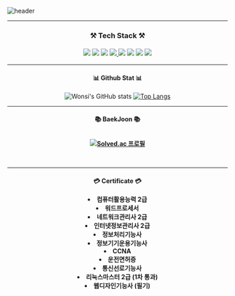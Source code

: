 ![header](https://capsule-render.vercel.app/api?type=Waving&color=auto&height=150%&section=header&text=GamGyu&fontSize=90&animation=fadeIn)
<hr>
<div align="center"><h3>
  ⚒️ Tech Stack ⚒️
<br>
<br>
<a href="https://namu.wiki/w/JavaScript"><img src="https://img.shields.io/badge/JavaScript-black?style=flat&logo=JavaScript&logoColor=F7DF1E"/></a>
<a href="https://namu.wiki/w/Java"><img src="https://img.shields.io/badge/Java-black?style=flat&logo=Java&logoColor=FF7800"/></a>
<a href="https://namu.wiki/w/Python"><img src="https://img.shields.io/badge/Python-black?style=flat&logo=Python&logoColor=3776AB"/></a>
<a href="https://namu.wiki/w/HTML"><img src="https://img.shields.io/badge/HTML5-black?style=flat&logo=HTML5&logoColor=E34F26"/> </a>
<a href="https://namu.wiki/w/CSS"><img src="https://img.shields.io/badge/CSS3-black?style=flat&logo=css3&logoColor=1572B6"/></a>
<a href="https://namu.wiki/w/C%2B%2B"><img src="https://img.shields.io/badge/C%2B%2B-black?style=flat&logo=c%2B%2B&logoColor=00599C"/></a>
<a href="https://namu.wiki/w/C%23"><img src="https://img.shields.io/badge/C%23-black?style=flat&logo=C%20sharp&logoColor=239120"/></a>
 <a href="https://namu.wiki/w/MySQL"><img src="https://img.shields.io/badge/MySQL-black?style=flat&logo=MySQL&logoColor=4479A1"/></a>
  </h3>
  <hr>
  <h4> 📊 Github Stat 📊 </h4>
  
  ![Wonsi's GitHub stats](https://github-readme-stats.vercel.app/api?username=barry0105&show_icons=true&theme=radical) 
 [![Top Langs](https://github-readme-stats.vercel.app/api/top-langs/?username=barry0105&layout=compact)](https://github.com/anuraghazra/github-readme-stats)
  <hr>
  <h4> 📚 BaekJoon 📚
  <br>
  <br>
    
  [![Solved.ac
  프로필](http://mazassumnida.wtf/api/v2/generate_badge?boj=barry0105)](https://solved.ac/barry0105)
    
 <br>
 <hr>
 <h4> 💳 Certificate 💳 
 <br>
 <br>
   <li> 컴퓨터활용능력 2급
   <li> 워드프로세서
   <li> 네트워크관리사 2급
   <li> 인터넷정보관리사 2급
   <li> 정보처리기능사
   <li> 정보기기운용기능사
   <li> CCNA
   <li> 운전면허증
   <li> 통신선로기능사
   <li> 리눅스마스터 2급 (1차 통과)
   <li> 웹디자인기능사 (필기)
</div>




